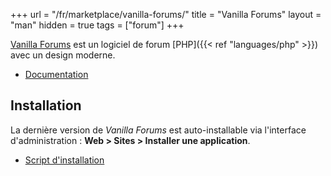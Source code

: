 +++
url = "/fr/marketplace/vanilla-forums/"
title = "Vanilla Forums"
layout = "man"
hidden = true
tags = ["forum"]
+++

[Vanilla Forums](https://vanillaforums.com/en/software/) est un logiciel de forum [PHP]({{< ref "languages/php" >}}) avec un design moderne.

- [Documentation](https://success.vanillaforums.com/kb)

## Installation

La dernière version de *Vanilla Forums* est auto-installable via l'interface d'administration : **Web > Sites > Installer une application**.

- [Script d'installation](https://admin.alwaysdata.com/site/application/script/186/detail/)
